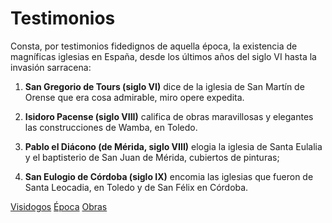 # Testimonios

Consta, por testimonios fidedignos de aquella época, la existencia de magníficas iglesias en España, desde los últimos años del siglo VI hasta la invasión sarracena:

1. **San Gregorio de Tours (siglo VI)** dice de la iglesia de San Martín de Orense que era cosa admirable, miro opere expedita.

2. **Isidoro Pacense (siglo VIII)** califica de obras maravillosas y elegantes las construcciones de Wamba, en Toledo.

3. **Pablo el Diácono (de Mérida, siglo VIII)** elogia la iglesia de Santa Eulalia y el baptisterio de San Juan de Mérida, cubiertos de pinturas;

4. **San Eulogio de Córdoba (siglo IX)** encomia las iglesias que fueron de Santa Leocadia, en Toledo y de San Félix en Córdoba.

[Visidogos](README.md)
[Época](Epoca.md)
[Obras](Obras.md)
